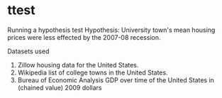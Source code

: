 # ttest
Running a hypothesis test
Hypothesis: University town's mean housing prices were less effected by the 2007-08 recession.

Datasets used 
1) Zillow housing data for the United States. 
2) Wikipedia list of college towns in the United States.
3) Bureau of Economic Analysis GDP over time of the United States in (chained value) 2009 dollars
